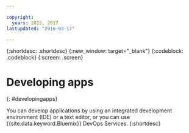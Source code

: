 ```yaml
---

copyright:
  years: 2015, 2017
lastupdated: "2016-03-17"

---
```



{:shortdesc: .shortdesc}
{:new_window: target="_blank"}
{:codeblock: .codeblock}
{:screen: .screen}

# Developing apps
{: #developingapps}


You can develop applications by using an integrated development environment (IDE) or a text editor, or you can use {{site.data.keyword.Bluemix}} DevOps Services.
{:shortdesc}
